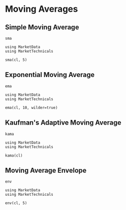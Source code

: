 # Moving Averages

## Simple Moving Average

```@docs
sma
```

```@repl
using MarketData
using MarketTechnicals

sma(cl, 5)
```

## Exponential Moving Average

```@docs
ema
```

```@repl
using MarketData
using MarketTechnicals

ema(cl, 10, wilder=true)
```

## Kaufman's Adaptive Moving Average

```@docs
kama
```


```@repl
using MarketData
using MarketTechnicals

kama(cl)
```

## Moving Average Envelope

```@docs
env
```

```@repl
using MarketData
using MarketTechnicals

env(cl, 5)
```
